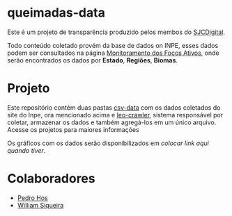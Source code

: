 # queimadas-data

Este é um projeto de transparência produzido pelos membos do [SJCDigital](https://medium.com/@sjcdigital). 

Todo conteúdo coletado provém da base de dados on INPE, esses dados podem ser consultados na página [Monitoramento dos Focos Ativos](http://queimadas.dgi.inpe.br/queimadas/portal-static/estatisticas_estados/), onde serão encontrados os dados por **Estado**, **Regiões**, **Biomas**.

# Projeto

Este repositório contém duas pastas [csv-data](https://github.com/sjcdigital/queimadas-data/tree/master/csv-data) com os dados coletados do site do Inpe, ora mencionado acima e [leo-crawler](https://github.com/sjcdigital/queimadas-data/tree/master/leo-crawler), sistema responsável por coletar, armazenar os dados e também agregá-los em um único arquivo. Acesse os projetos para maiores informações

Os gráficos com os dados serão disponibilizados em _colocar link aqui quando tiver_. 

# Colaboradores

* [Pedro Hos](https://github.com/pedro-hos)
* [William Siqueira](https://github.com/jesuino)
